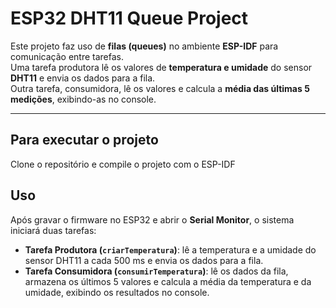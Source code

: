 # ESP32 DHT11 Queue Project

Este projeto faz uso de **filas (queues)** no ambiente **ESP-IDF** para comunicação entre tarefas.  
Uma tarefa produtora lê os valores de **temperatura e umidade** do sensor **DHT11** e envia os dados para a fila.  
Outra tarefa, consumidora, lê os valores e calcula a **média das últimas 5 medições**, exibindo-as no console.

---

## Para executar o projeto

Clone o repositório e compile o projeto com o ESP-IDF

## Uso

Após gravar o firmware no ESP32 e abrir o **Serial Monitor**, o sistema iniciará duas tarefas:

- **Tarefa Produtora (`criarTemperatura`)**: lê a temperatura e a umidade do sensor DHT11 a cada 500 ms e envia os dados para a fila.  
- **Tarefa Consumidora (`consumirTemperatura`)**: lê os dados da fila, armazena os últimos 5 valores e calcula a média da temperatura e da umidade, exibindo os resultados no console.
